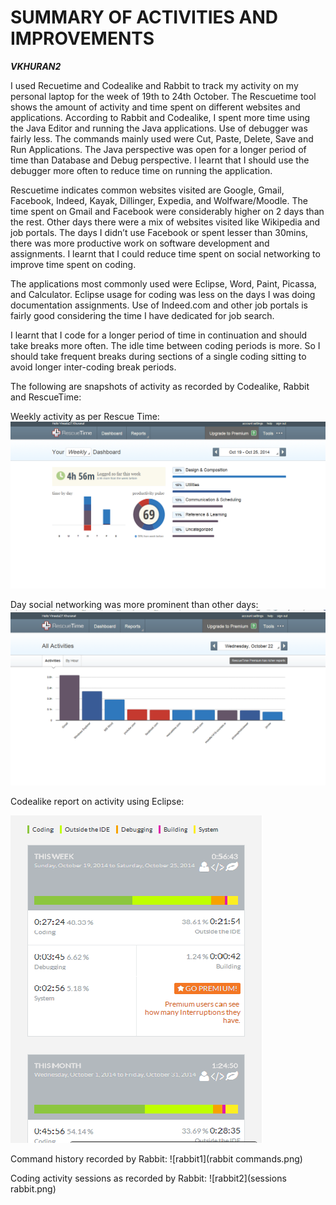 SUMMARY OF ACTIVITIES AND IMPROVEMENTS
=========
***VKHURAN2***

I used Recuetime and Codealike and Rabbit to track my activity on my personal laptop for the week of 19th to 24th October. The Rescuetime tool shows the amount of activity and time spent on different websites and applications.  According to Rabbit and Codealike, I spent more time using the Java Editor and running the Java applications. Use of debugger was fairly less. The commands mainly used were Cut, Paste, Delete, Save and Run Applications. The Java perspective was open for a longer period of time than Database and Debug perspective. I learnt that I should use the debugger more often to reduce time on running the application.

Rescuetime indicates common websites visited are Google, Gmail, Facebook, Indeed, Kayak, Dillinger, Expedia, and Wolfware/Moodle. The time spent on Gmail and Facebook were considerably higher on 2 days than the rest. Other days there were a mix of websites visited like Wikipedia and job portals.  The days I didn’t use Facebook or spent lesser than 30mins, there was more productive work on software development and assignments.  I learnt that I could reduce time spent on social networking to improve time spent on coding. 

The applications most commonly used were Eclipse, Word, Paint, Picassa, and Calculator. Eclipse usage for coding was less on the days I was doing documentation assignments. Use of Indeed.com and other job portals is fairly good considering the time I have dedicated for job search. 

I learnt that I code for a longer period of time in continuation and should take breaks more often. The idle time between coding periods is more. So I should take frequent breaks during sections of a single coding sitting to avoid longer inter-coding break periods.

The following are snapshots of activity as recorded by Codealike, Rabbit and RescueTime:

Weekly activity as per Rescue Time:
![weekly](weekly.png)

Day social networking was more prominent than other days:
![fb](fb.png)

Codealike report on activity using Eclipse:

![codealike](codealike.png)

Command history recorded by Rabbit:
![rabbit1](rabbit commands.png)

Coding activity sessions as recorded by Rabbit:
![rabbit2](sessions rabbit.png)




